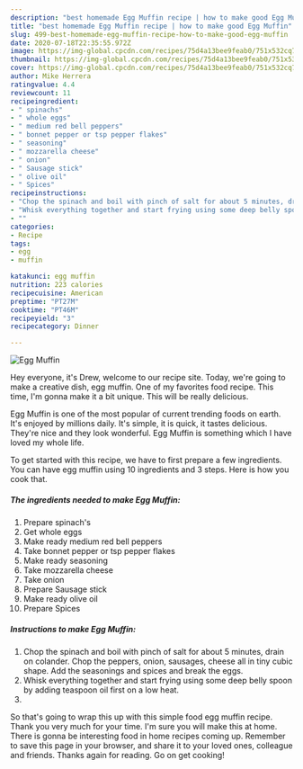 ```yaml
---
description: "best homemade Egg Muffin recipe | how to make good Egg Muffin"
title: "best homemade Egg Muffin recipe | how to make good Egg Muffin"
slug: 499-best-homemade-egg-muffin-recipe-how-to-make-good-egg-muffin
date: 2020-07-18T22:35:55.972Z
image: https://img-global.cpcdn.com/recipes/75d4a13bee9feab0/751x532cq70/egg-muffin-recipe-main-photo.jpg
thumbnail: https://img-global.cpcdn.com/recipes/75d4a13bee9feab0/751x532cq70/egg-muffin-recipe-main-photo.jpg
cover: https://img-global.cpcdn.com/recipes/75d4a13bee9feab0/751x532cq70/egg-muffin-recipe-main-photo.jpg
author: Mike Herrera
ratingvalue: 4.4
reviewcount: 11
recipeingredient:
- " spinachs"
- " whole eggs"
- " medium red bell peppers"
- " bonnet pepper or tsp pepper flakes"
- " seasoning"
- " mozzarella cheese"
- " onion"
- " Sausage stick"
- " olive oil"
- " Spices"
recipeinstructions:
- "Chop the spinach and boil with pinch of salt for about 5 minutes, drain on colander. Chop the peppers, onion, sausages, cheese all in tiny cubic shape. Add the seasonings and spices and break the eggs."
- "Whisk everything together and start frying using some deep belly spoon by adding teaspoon oil first on a low heat."
- ""
categories:
- Recipe
tags:
- egg
- muffin

katakunci: egg muffin 
nutrition: 223 calories
recipecuisine: American
preptime: "PT27M"
cooktime: "PT46M"
recipeyield: "3"
recipecategory: Dinner

---
```



![Egg Muffin](https://img-global.cpcdn.com/recipes/75d4a13bee9feab0/751x532cq70/egg-muffin-recipe-main-photo.jpg)

Hey everyone, it's Drew, welcome to our recipe site. Today, we're going to make a creative dish, egg muffin. One of my favorites food recipe. This time, I'm gonna make it a bit unique. This will be really delicious.

Egg Muffin is one of the most popular of current trending foods on earth. It's enjoyed by millions daily. It's simple, it is quick, it tastes delicious. They're nice and they look wonderful. Egg Muffin is something which I have loved my whole life.




To get started with this recipe, we have to first prepare a few ingredients. You can have egg muffin using 10 ingredients and 3 steps. Here is how you cook that.

<!--inarticleads1-->

##### The ingredients needed to make Egg Muffin:

1. Prepare  spinach&#39;s
1. Get  whole eggs
1. Make ready  medium red bell peppers
1. Take  bonnet pepper or tsp pepper flakes
1. Make ready  seasoning
1. Take  mozzarella cheese
1. Take  onion
1. Prepare  Sausage stick
1. Make ready  olive oil
1. Prepare  Spices




<!--inarticleads2-->

##### Instructions to make Egg Muffin:

1. Chop the spinach and boil with pinch of salt for about 5 minutes, drain on colander. Chop the peppers, onion, sausages, cheese all in tiny cubic shape. Add the seasonings and spices and break the eggs.
1. Whisk everything together and start frying using some deep belly spoon by adding teaspoon oil first on a low heat.
1. 




So that's going to wrap this up with this simple food egg muffin recipe. Thank you very much for your time. I'm sure you will make this at home. There is gonna be interesting food in home recipes coming up. Remember to save this page in your browser, and share it to your loved ones, colleague and friends. Thanks again for reading. Go on get cooking!
